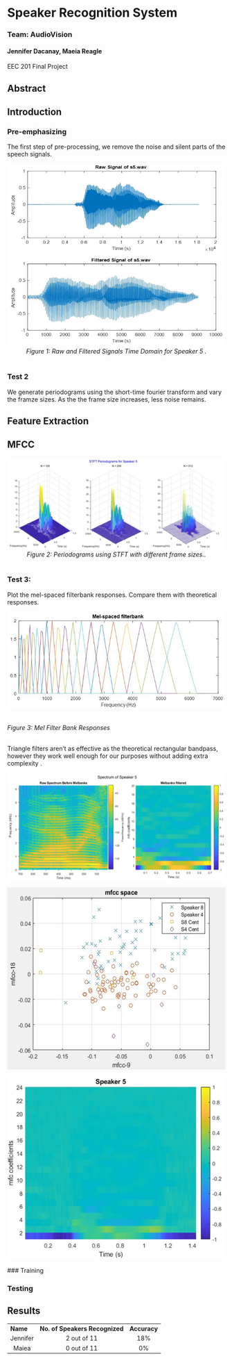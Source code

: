 # Speaker Recognition System
### Team: AudioVision  
#### Jennifer Dacanay, Maeia Reagle
EEC 201 Final Project

## Abstract

## Introduction

### Pre-emphasizing

The first step of pre-processing, we remove the noise and silent parts of the speech signals. 

<p align="center"> <img src="/img/s5_timedomain.JPG" width="511" height="420" alt="Time Domain s5.wav">
<br><i> Figure 1: Raw  and Filtered Signals Time Domain for Speaker 5 .</i><br><br>
</p>
  
### Test 2
We generate periodograms using the short-time fourier transform and vary the framze sizes. As the the frame size increases, less noise remains.

## Feature Extraction

##  MFCC
<p align="center"> 
  <img src="/img/periodograms5.jpg" alt="Periodograms s5.wav"> 
<br><i> Figure 2: Periodograms using STFT with different frame sizes..</i><br><br>
 
</p>

### Test 3: 
Plot the mel-spaced filterbank responses. Compare them with theoretical responses. 

<p align="center"> <img src="/img/melfilterbanks.jpg" alt="MFCC Clusters"> </p>
<br><i> Figure 3: Mel Filter Bank Responses</i><br><br>

Triangle filters aren’t as effective as the theoretical rectangular bandpass, however they work well enough for our purposes without adding extra complexity . 

<p align="center"> <img src="/img/spectrum_beforenafter_mel_s5.jpg" alt="Spectrogram s5.wav"> </p>


<p align="center"> <img src="/img/clusters_s4s8.jpg" width="511" height="420" alt="MFCC Clusters"> </p>
<p align="center"> <img src="/img/mfcc_s5.jpg" width="511" height="420" alt="MFCC Clusters"> </p>
### Training

### Testing


## Results

<p align="center">
  
<div id="Human-Performance"></div>
<div align= "center">
<TABLE>
   <TR>
    <TD><b>Name</b></TD>
     <TD><b>No. of Speakers Recognized</b></TD>
     <TD><b>Accuracy</b></TD> 
  </TR>
  <TR>
    <TD align="center">Jennifer</TD>
    <TD align="center">2 out of 11</TD>
    <TD align="center">18%</TD> 
  </TR>
    <TR>
    <TD align="center">Maiea</TD>
    <TD align="center">0 out of 11</TD>
    <TD align="center">0%</TD> 
  </TR>
  </TABLE>
  </div>
  
<p align="center">
